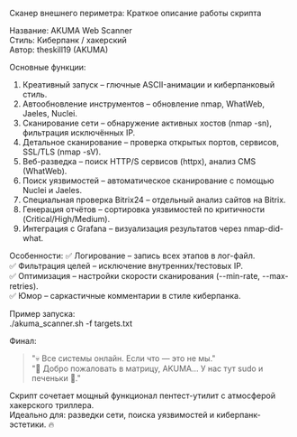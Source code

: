 Сканер внешнего периметра: 
Краткое описание работы скрипта  

Название: AKUMA Web Scanner  
Стиль: Киберпанк / хакерский  
Автор: theskill19 (AKUMA)  

Основные функции:  
1. Креативный запуск – глючные ASCII-анимации и киберпанковый стиль.  
2. Автообновление инструментов – обновление nmap, WhatWeb, Jaeles, Nuclei.  
3. Сканирование сети – обнаружение активных хостов (nmap -sn), фильтрация исключённых IP.  
4. Детальное сканирование – проверка открытых портов, сервисов, SSL/TLS (nmap -sV).  
5. Веб-разведка – поиск HTTP/S сервисов (httpx), анализ CMS (WhatWeb).  
6. Поиск уязвимостей – автоматическое сканирование с помощью Nuclei и Jaeles.  
7. Специальная проверка Bitrix24 – отдельный анализ сайтов на Bitrix.  
8. Генерация отчётов – сортировка уязвимостей по критичности (Critical/High/Medium).  
9. Интеграция с Grafana – визуализация результатов через nmap-did-what.  

Особенности:
✅ Логирование – запись всех этапов в лог-файл.  
✅ Фильтрация целей – исключение внутренних/тестовых IP.  
✅ Оптимизация – настройки скорости сканирования (--min-rate, --max-retries).  
✅ Юмор – саркастичные комментарии в стиле киберпанка.  

Пример запуска:  
./akuma_scanner.sh -f targets.txt

Финал:  
> "💀 Все системы онлайн. Если что — это не мы."  
> "🧠 Добро пожаловать в матрицу, AKUMA... У нас тут sudo и печеньки 🍪."  

Скрипт сочетает мощный функционал пентест-утилит с атмосферой хакерского триллера.  
Идеально для: разведки сети, поиска уязвимостей и киберпанк-эстетики. 🔥
